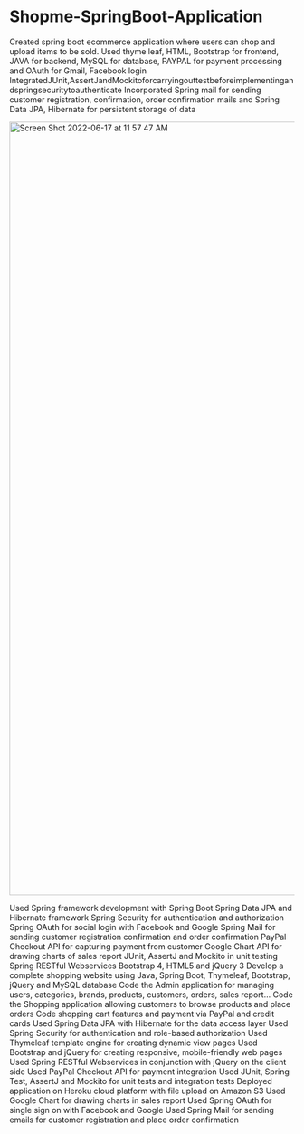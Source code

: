 # Shopme-SpringBoot-Application
Created spring boot ecommerce application where users can shop and upload items to be sold. Used thyme leaf, HTML, Bootstrap for frontend, JAVA for backend, MySQL for database, PAYPAL for payment processing and OAuth for Gmail, Facebook login
IntegratedJUnit,AssertJandMockitoforcarryingouttestbeforeimplementingandspringsecuritytoauthenticate
Incorporated Spring mail for sending customer registration, confirmation, order confirmation mails and Spring Data JPA, Hibernate for persistent storage of data

<img width="1366" alt="Screen Shot 2022-06-17 at 11 57 47 AM" src="https://user-images.githubusercontent.com/90403151/174334420-9d5de87a-8f6a-439f-ad8c-ae7a1fbefea0.png">

Used Spring framework development with Spring Boot
Spring Data JPA and Hibernate framework
Spring Security for authentication and authorization
Spring OAuth for social login with Facebook and Google
Spring Mail for sending customer registration confirmation and order confirmation
PayPal Checkout API for capturing payment from customer
Google Chart API for drawing charts of sales report
JUnit, AssertJ and Mockito in unit testing
Spring RESTful Webservices
Bootstrap 4, HTML5 and jQuery 3
Develop a complete shopping website using Java, Spring Boot, Thymeleaf, Bootstrap, jQuery and MySQL database
Code the Admin application for managing users, categories, brands, products, customers, orders, sales report...
Code the Shopping application allowing customers to browse products and place orders
Code shopping cart features and payment via PayPal and credit cards
Used Spring Data JPA with Hibernate for the data access layer
Used Spring Security for authentication and role-based authorization
Used Thymeleaf template engine for creating dynamic view pages
Used Bootstrap and jQuery for creating responsive, mobile-friendly web pages
Used Spring RESTful Webservices in conjunction with jQuery on the client side
Used PayPal Checkout API for payment integration
Used JUnit, Spring Test, AssertJ and Mockito for unit tests and integration tests
Deployed application on Heroku cloud platform with file upload on Amazon S3
Used Google Chart for drawing charts in sales report
Used Spring OAuth for single sign on with Facebook and Google
Used Spring Mail for sending emails for customer registration and place order confirmation
